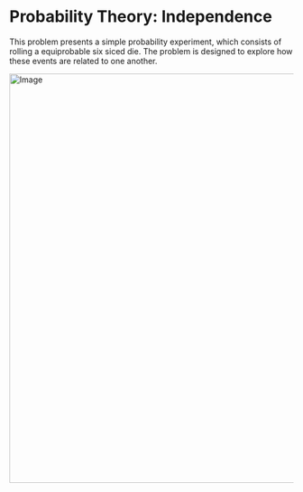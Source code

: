 # Probability Theory: Independence
This problem presents a simple probability experiment, which consists of rolling a equiprobable six siced die. The problem is designed to explore how these events are related to one another.

<img width="1236" height="724" alt="Image" src="https://github.com/user-attachments/assets/db5af6af-bd5a-49d5-a6b0-ee045d50aadb" />
